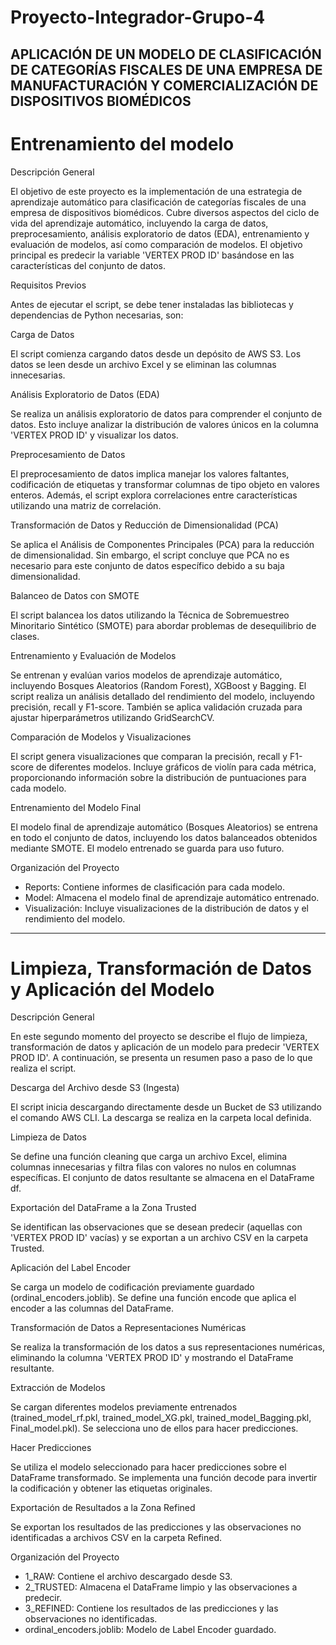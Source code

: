 # Proyecto-Integrador-Grupo-4
APLICACIÓN DE UN MODELO DE CLASIFICACIÓN DE CATEGORÍAS FISCALES DE UNA EMPRESA DE MANUFACTURACIÓN Y COMERCIALIZACIÓN DE DISPOSITIVOS BIOMÉDICOS
-------------------------------------------
# Entrenamiento del modelo

Descripción General

El objetivo de este proyecto es la implementación de una estrategia de aprendizaje automático para clasificación de categorías fiscales de una empresa de dispositivos biomédicos. Cubre diversos aspectos del ciclo de vida del aprendizaje automático, incluyendo la carga de datos, preprocesamiento, análisis exploratorio de datos (EDA), entrenamiento y evaluación de modelos, así como comparación de modelos. El objetivo principal es predecir la variable 'VERTEX PROD ID' basándose en las características del conjunto de datos.

Requisitos Previos

Antes de ejecutar el script, se debe tener instaladas las bibliotecas y dependencias de Python necesarias, son:

 

Carga de Datos

El script comienza cargando datos desde un depósito de AWS S3. Los datos se leen desde un archivo Excel y se eliminan las columnas innecesarias.

Análisis Exploratorio de Datos (EDA)

Se realiza un análisis exploratorio de datos para comprender el conjunto de datos. Esto incluye analizar la distribución de valores únicos en la columna 'VERTEX PROD ID' y visualizar los datos.

Preprocesamiento de Datos

El preprocesamiento de datos implica manejar los valores faltantes, codificación de etiquetas y transformar columnas de tipo objeto en valores enteros. Además, el script explora correlaciones entre características utilizando una matriz de correlación.

Transformación de Datos y Reducción de Dimensionalidad (PCA)

Se aplica el Análisis de Componentes Principales (PCA) para la reducción de dimensionalidad. Sin embargo, el script concluye que PCA no es necesario para este conjunto de datos específico debido a su baja dimensionalidad.

Balanceo de Datos con SMOTE

El script balancea los datos utilizando la Técnica de Sobremuestreo Minoritario Sintético (SMOTE) para abordar problemas de desequilibrio de clases.

Entrenamiento y Evaluación de Modelos

Se entrenan y evalúan varios modelos de aprendizaje automático, incluyendo Bosques Aleatorios (Random Forest), XGBoost y Bagging. El script realiza un análisis detallado del rendimiento del modelo, incluyendo precisión, recall y F1-score. También se aplica validación cruzada para ajustar hiperparámetros utilizando GridSearchCV.

Comparación de Modelos y Visualizaciones

El script genera visualizaciones que comparan la precisión, recall y F1-score de diferentes modelos. Incluye gráficos de violín para cada métrica, proporcionando información sobre la distribución de puntuaciones para cada modelo.

Entrenamiento del Modelo Final

El modelo final de aprendizaje automático (Bosques Aleatorios) se entrena en todo el conjunto de datos, incluyendo los datos balanceados obtenidos mediante SMOTE. El modelo entrenado se guarda para uso futuro.

Organización del Proyecto

-	Reports: Contiene informes de clasificación para cada modelo.
-	Model: Almacena el modelo final de aprendizaje automático entrenado.
-	Visualización: Incluye visualizaciones de la distribución de datos y el rendimiento del modelo.

-------------------------------------------

#	Limpieza, Transformación de Datos y Aplicación del Modelo

Descripción General

En este segundo momento del proyecto se describe el flujo de limpieza, transformación de datos y aplicación de un modelo para predecir 'VERTEX PROD ID'. A continuación, se presenta un resumen paso a paso de lo que realiza el script.

Descarga del Archivo desde S3 (Ingesta)

El script inicia descargando directamente desde un Bucket de S3 utilizando el comando AWS CLI. La descarga se realiza en la carpeta local definida.

Limpieza de Datos

Se define una función cleaning que carga un archivo Excel, elimina columnas innecesarias y filtra filas con valores no nulos en columnas específicas. El conjunto de datos resultante se almacena en el DataFrame df.

Exportación del DataFrame a la Zona Trusted

Se identifican las observaciones que se desean predecir (aquellas con 'VERTEX PROD ID' vacías) y se exportan a un archivo CSV en la carpeta Trusted.

Aplicación del Label Encoder

Se carga un modelo de codificación previamente guardado (ordinal_encoders.joblib). Se define una función encode que aplica el encoder a las columnas del DataFrame.

Transformación de Datos a Representaciones Numéricas

Se realiza la transformación de los datos a sus representaciones numéricas, eliminando la columna 'VERTEX PROD ID' y mostrando el DataFrame resultante.

Extracción de Modelos

Se cargan diferentes modelos previamente entrenados (trained_model_rf.pkl, trained_model_XG.pkl, trained_model_Bagging.pkl, Final_model.pkl). Se selecciona uno de ellos para hacer predicciones.

Hacer Predicciones

Se utiliza el modelo seleccionado para hacer predicciones sobre el DataFrame transformado. Se implementa una función decode para invertir la codificación y obtener las etiquetas originales.

Exportación de Resultados a la Zona Refined

Se exportan los resultados de las predicciones y las observaciones no identificadas a archivos CSV en la carpeta Refined.

Organización del Proyecto

-	1_RAW: Contiene el archivo descargado desde S3.
-	2_TRUSTED: Almacena el DataFrame limpio y las observaciones a predecir.
-	3_REFINED: Contiene los resultados de las predicciones y las observaciones no identificadas.
-	ordinal_encoders.joblib: Modelo de Label Encoder guardado.



